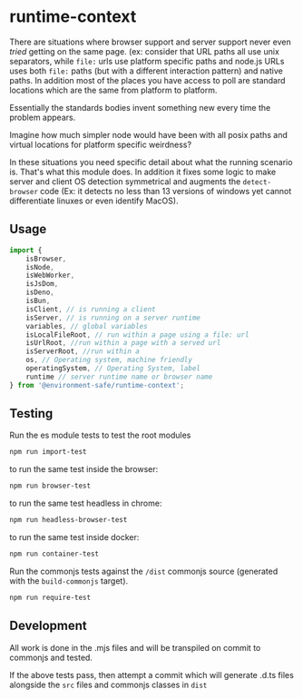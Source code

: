 runtime-context
============================
There are situations where browser support and server support never even *tried* getting on the same page.  (ex: consider that URL paths all use unix separators, while `file:` urls use platform specific paths and node.js URLs uses both `file:` paths (but with a different interaction pattern) and native paths. In addition most of the places you have access to poll are standard locations which are the same from platform to platform.

Essentially the standards bodies invent something new every time the problem appears.

Imagine how much simpler node would have been with all posix paths and virtual locations for platform specific weirdness?

In these situations you need specific detail about what the running scenario is. That's what this module does. In addition it fixes some logic to make server and client OS detection symmetrical and augments the `detect-browser` code (Ex: it detects no less than 13 versions of windows yet cannot differentiate linuxes or even identify MacOS).

Usage
-----

```javascript
import { 
    isBrowser, 
    isNode, 
    isWebWorker, 
    isJsDom, 
    isDeno,
    isBun,
    isClient, // is running a client
    isServer, // is running on a server runtime
    variables, // global variables
    isLocalFileRoot, // run within a page using a file: url
    isUrlRoot, //run within a page with a served url
    isServerRoot, //run within a 
    os, // Operating system, machine friendly
    operatingSystem, // Operating System, label
    runtime // server runtime name or browser name
} from '@environment-safe/runtime-context';
```

Testing
-------

Run the es module tests to test the root modules
```bash
npm run import-test
```
to run the same test inside the browser:

```bash
npm run browser-test
```
to run the same test headless in chrome:
```bash
npm run headless-browser-test
```

to run the same test inside docker:
```bash
npm run container-test
```

Run the commonjs tests against the `/dist` commonjs source (generated with the `build-commonjs` target).
```bash
npm run require-test
```

Development
-----------
All work is done in the .mjs files and will be transpiled on commit to commonjs and tested.

If the above tests pass, then attempt a commit which will generate .d.ts files alongside the `src` files and commonjs classes in `dist`

